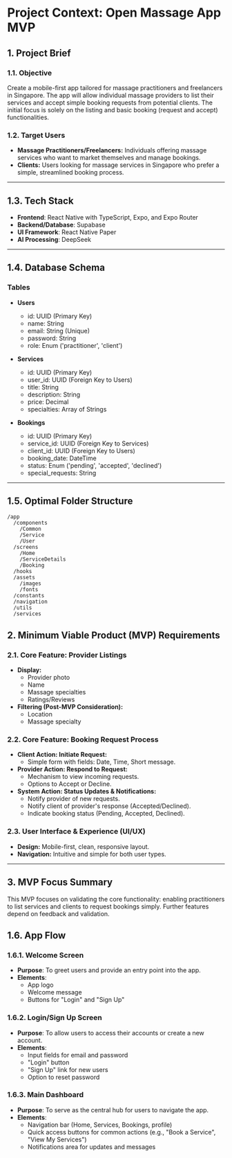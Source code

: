 # Project Context: Open Massage App MVP

## 1. Project Brief

### 1.1. Objective
Create a mobile-first app tailored for massage practitioners and freelancers in Singapore. The app will allow individual massage providers to list their services and accept simple booking requests from potential clients. The initial focus is solely on the listing and basic booking (request and accept) functionalities.

### 1.2. Target Users
- **Massage Practitioners/Freelancers:** Individuals offering massage services who want to market themselves and manage bookings.
- **Clients:** Users looking for massage services in Singapore who prefer a simple, streamlined booking process.

---

## 1.3. Tech Stack
- **Frontend**: React Native with TypeScript, Expo, and Expo Router
- **Backend/Database**: Supabase
- **UI Framework**: React Native Paper
- **AI Processing**: DeepSeek

---

## 1.4. Database Schema
### Tables
- **Users**
  - id: UUID (Primary Key)
  - name: String
  - email: String (Unique)
  - password: String
  - role: Enum ('practitioner', 'client')

- **Services**
  - id: UUID (Primary Key)
  - user_id: UUID (Foreign Key to Users)
  - title: String
  - description: String
  - price: Decimal
  - specialties: Array of Strings

- **Bookings**
  - id: UUID (Primary Key)
  - service_id: UUID (Foreign Key to Services)
  - client_id: UUID (Foreign Key to Users)
  - booking_date: DateTime
  - status: Enum ('pending', 'accepted', 'declined')
  - special_requests: String

---

## 1.5. Optimal Folder Structure
```
/app
  /components
    /Common
    /Service
    /User
  /screens
    /Home
    /ServiceDetails
    /Booking
  /hooks
  /assets
    /images
    /fonts
  /constants
  /navigation
  /utils
  /services
```

## 2. Minimum Viable Product (MVP) Requirements

### 2.1. Core Feature: Provider Listings
- **Display:**
  - Provider photo
  - Name
  - Massage specialties
  - Ratings/Reviews
- **Filtering (Post-MVP Consideration):**
  - Location
  - Massage specialty

### 2.2. Core Feature: Booking Request Process
- **Client Action: Initiate Request:**
  - Simple form with fields: Date, Time, Short message.
- **Provider Action: Respond to Request:**
  - Mechanism to view incoming requests.
  - Options to Accept or Decline.
- **System Action: Status Updates & Notifications:**
  - Notify provider of new requests.
  - Notify client of provider's response (Accepted/Declined).
  - Indicate booking status (Pending, Accepted, Declined).

### 2.3. User Interface & Experience (UI/UX)
- **Design:** Mobile-first, clean, responsive layout.
- **Navigation:** Intuitive and simple for both user types.

---

## 3. MVP Focus Summary

This MVP focuses on validating the core functionality: enabling practitioners to list services and clients to request bookings simply. Further features depend on feedback and validation.

## 1.6. App Flow

### 1.6.1. Welcome Screen
- **Purpose**: To greet users and provide an entry point into the app.
- **Elements**:
  - App logo
  - Welcome message
  - Buttons for "Login" and "Sign Up"

### 1.6.2. Login/Sign Up Screen
- **Purpose**: To allow users to access their accounts or create a new account.
- **Elements**:
  - Input fields for email and password
  - "Login" button
  - "Sign Up" link for new users
  - Option to reset password

### 1.6.3. Main Dashboard
- **Purpose**: To serve as the central hub for users to navigate the app.
- **Elements**:
  - Navigation bar (Home, Services, Bookings, profile)
  - Quick access buttons for common actions (e.g., "Book a Service", "View My Services")
  - Notifications area for updates and messages
